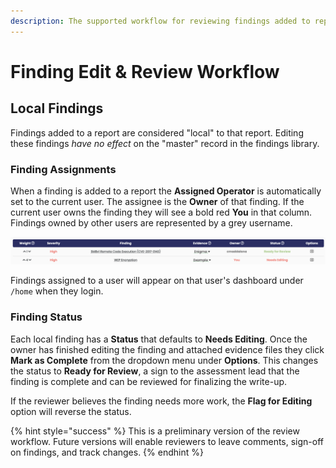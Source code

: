 ```yaml
---
description: The supported workflow for reviewing findings added to reports
---
```


# Finding Edit & Review Workflow

## Local Findings

Findings added to a report are considered "local" to that report. Editing these findings _have no effect_ on the "master" record in the findings library.

### Finding Assignments

When a finding is added to a report the **Assigned Operator** is automatically set to the current user. The assignee is the **Owner** of that finding. If the current user owns the finding they will see a bold red **You** in that column. Findings owned by other users are represented by a grey username.

![Findings Added to a Report](../../.gitbook/assets/report_findings_table.png)

Findings assigned to a user will appear on that user's dashboard under `/home` when they login.

### Finding Status

Each local finding has a **Status** that defaults to **Needs Editing**. Once the owner has finished editing the finding and attached evidence files they click **Mark as Complete** from the dropdown menu under **Options**. This changes the status to **Ready for Review**, a sign to the assessment lead that the finding is complete and can be reviewed for finalizing the write-up.

If the reviewer believes the finding needs more work, the **Flag for Editing** option will reverse the status.

{% hint style="success" %}
This is a preliminary version of the review workflow. Future versions will enable reviewers to leave comments, sign-off on findings, and track changes.
{% endhint %}


